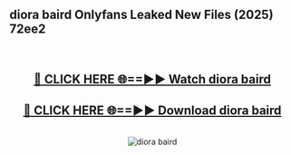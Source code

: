 <h2>diora baird Onlyfans Leaked New Files (2025) 72ee2</h2>
<br>
<div align="center">
<h2><a href="https://mediafiles.top/diora_baird&ref=git" rel="nofollow">🔴 CLICK HERE 🌐==►► Watch diora baird</a></h2>
<h2><a href="https://mediafiles.top/diora_baird&ref=git" rel="nofollow">🔴 CLICK HERE 🌐==►► Download diora baird</a></h2>
<br>
<a href="https://mediafiles.top/diora_baird&ref=git" rel="nofollow" data-target="animated-image.originalLink"><img src="https://i.ibb.co.com/xMMVF88/686577567.gif" alt="diora baird" style="max-width: 100%; display: inline-block;" data-target="animated-image.originalImage"></a>
</div>
<br>
<br>